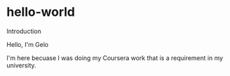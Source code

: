 # hello-world
Introduction

Hello, I'm Gelo

I'm here becuase I was doing my Coursera work that is a requirement in my university.
